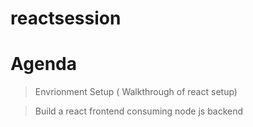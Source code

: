 # reactsession
# Agenda
> Envrionment Setup ( Walkthrough of react setup)

> Build a react frontend consuming node js backend
